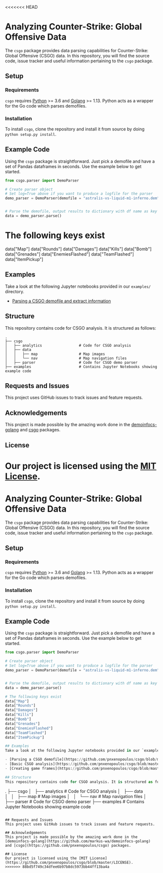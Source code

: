 <<<<<<< HEAD
# Analyzing Counter-Strike: Global Offensive Data
The `csgo` package provides data parsing capabilities for Counter-Strike: Global Offensive (CSGO) data. In this repository, you will find the source code, issue tracker and useful information pertaining to the `csgo` package.

## Setup
### Requirements
`csgo` requires [Python](https://www.python.org/downloads/) >= 3.6 and [Golang](https://golang.org/dl/) >= 1.13. Python acts as a wrapper for the Go code which parses demofiles.

### Installation
To install `csgo`, clone the repository and install it from source by doing `python setup.py install`.

## Example Code
Using the `csgo` package is straightforward. Just pick a demofile and have a set of Pandas dataframes in seconds. Use the example below to get started.

```python
from csgo.parser import DemoParser

# Create parser object
# Set log=True above if you want to produce a logfile for the parser
demo_parser = DemoParser(demofile = "astralis-vs-liquid-m1-inferno.dem", match_id = "astralis-vs-liquid-m1-inferno.dem")


# Parse the demofile, output results to dictionary with df name as key
data = demo_parser.parse()
```

# The following keys exist
data["Map"]
data["Rounds"]
data["Damages"]
data["Kills"]
data["Bomb"]
data["Grenades"]
data["EnemiesFlashed"]
data["TeamFlashed"]
data["ItemPickup"]

## Examples
Take a look at the following Jupyter notebooks provided in our `examples/` directory.

- [Parsing a CSGO demofile and extract information](https://github.com/Paxoo/CSGODemo/tree/master/examples/gettingDemoInformation.ipynb)

## Structure
This repository contains code for CSGO analysis. It is structured as follows:

```
.
├── csgo
│   ├── analytics                 # Code for CSGO analysis
│   ├── data                      
│   │   ├── map                   # Map images
│   │   └── nav                   # Map navigation files
│   ├── parser                    # Code for CSGO demo parser
├── examples                      # Contains Jupyter Notebooks showing example code
```

## Requests and Issues
This project uses GitHub issues to track issues and feature requests.

## Acknowledgements
This project is made possible by the amazing work done in the [demoinfocs-golang](https://github.com/markus-wa/demoinfocs-golang) and [csgo](https://github.com/pnxenopoulos/csgo) packages. 

## License
Our project is licensed using the [MIT License](https://github.com/pnxenopoulos/csgo/blob/master/LICENSE).
=======
# Analyzing Counter-Strike: Global Offensive Data
The `csgo` package provides data parsing capabilities for Counter-Strike: Global Offensive (CSGO) data. In this repository, you will find the source code, issue tracker and useful information pertaining to the `csgo` package.

## Setup
### Requirements
`csgo` requires [Python](https://www.python.org/downloads/) >= 3.6 and [Golang](https://golang.org/dl/) >= 1.13. Python acts as a wrapper for the Go code which parses demofiles.

### Installation
To install `csgo`, clone the repository and install it from source by doing `python setup.py install`.

## Example Code
Using the `csgo` package is straightforward. Just pick a demofile and have a set of Pandas dataframes in seconds. Use the example below to get started.

```python
from csgo.parser import DemoParser

# Create parser object
# Set log=True above if you want to produce a logfile for the parser
demo_parser = DemoParser(demofile = "astralis-vs-liquid-m1-inferno.dem", match_id = "astralis-vs-liquid-m1-inferno.dem")


# Parse the demofile, output results to dictionary with df name as key
data = demo_parser.parse()

# The following keys exist
data["Map"]
data["Rounds"]
data["Damages"]
data["Kills"]
data["Bomb"]
data["Grenades"]
data["EnemiesFlashed"]
data["TeamFlashed"]
data["ItemPickup"]

## Examples
Take a look at the following Jupyter notebooks provided in our `examples/` directory.

- [Parsing a CSGO demofile](https://github.com/pnxenopoulos/csgo/blob/master/examples/00_Parsing_a_CSGO_demofile.ipynb)
- [Basic CSGO analysis](https://github.com/pnxenopoulos/csgo/blob/master/examples/01_Basic_statistical_analysis.ipynb)
- [Creating game frames](https://github.com/pnxenopoulos/csgo/blob/master/examples/02_Generating_game_frames.ipynb)

## Structure
This repository contains code for CSGO analysis. It is structured as follows:

```
.
├── csgo
│   ├── analytics                 # Code for CSGO analysis
│   ├── data                      
│   │   ├── map                   # Map images
│   │   └── nav                   # Map navigation files
│   ├── parser                    # Code for CSGO demo parser
├── examples                      # Contains Jupyter Notebooks showing example code
```

## Requests and Issues
This project uses GitHub issues to track issues and feature requests.

## Acknowledgements
This project is made possible by the amazing work done in the [demoinfocs-golang](https://github.com/markus-wa/demoinfocs-golang) and [csgo](https://github.com/pnxenopoulos/csgo) packages. 

## License
Our project is licensed using the [MIT License](https://github.com/pnxenopoulos/csgo/blob/master/LICENSE).
>>>>>>> 88bd5f749c34dfee6b97b8dc5973bb44ff13ba4a
